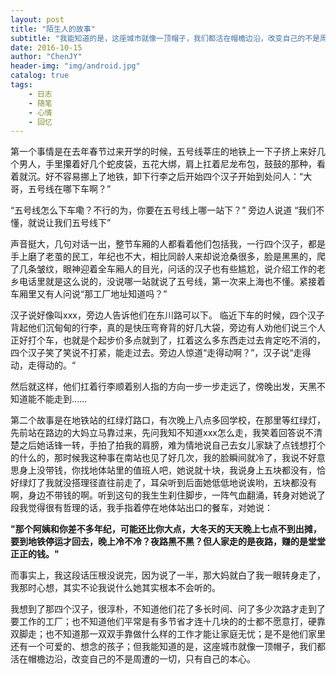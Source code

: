 ```yaml
---
layout: post
title: "陌生人的故事"
subtitle: "我能知道的是，这座城市就像一顶帽子，我们都活在帽檐边沿，改变自己的不是周遭的一切，只有自己的本心"
date: 2016-10-15
author: "ChenJY"
header-img: "img/android.jpg"
catalog: true
tags: 
    - 日志
    - 随笔
    - 心情
    - 回忆
---
```


第一个事情是在去年春节过来开学的时候，五号线莘庄的地铁上一下子挤上来好几个男人，手里攥着好几个蛇皮袋，五花大绑，肩上扛着尼龙布包，鼓鼓的那种，看着就沉。好不容易挪上了地铁，卸下行李之后开始四个汉子开始到处问人：“大哥，五号线在哪下车啊？”

“五号线怎么下车嘞？不行的为，你要在五号线上哪一站下？” 旁边人说道
“我们不懂，就说让我们五号线下” 

声音挺大，几句对话一出，整节车厢的人都看着他们包括我，一行四个汉子，都是手上磨了老茧的民工，年纪也不大，相比同龄人来却说沧桑很多，脸是黑黑的，爬了几条皱纹，眼神迎着全车厢人的目光，问话的汉子也有些尴尬，说介绍工作的老乡电话里就是这么说的，没说哪一站就说了五号线，第一次来上海也不懂。紧接着车厢里又有人问说“那工厂地址知道吗？” 

汉子说好像叫xxx，旁边人告诉他们在东川路可以下。 临近下车的时候，四个汉子背起他们沉甸甸的行李，真的是快压弯脊背的好几大袋，旁边有人劝他们说三个人正好打个车，也就是个起步价多点就到了，扛着这么多东西走过去肯定吃不消的，四个汉子笑了笑说不打紧，能走过去。旁边人惊道“走得动啊？”，汉子说“走得动，走得动的。“

然后就这样，他们扛着行李顺着别人指的方向一步一步走远了，傍晚出发，天黑不知道能不能走到……

第二个故事是在地铁站的红绿灯路口，有次晚上八点多回学校，在那里等红绿灯，先前站在路边的大妈立马靠过来，先问我知不知道xxx怎么走，我笑着回答说不清楚之后她话锋一转，手拍了拍我的肩膀，难为情地说自己去女儿家缺了点钱想打个的什么的，那时候我这种事在南站也见了好几次，我的脸瞬间就冷了，我说不好意思身上没带钱，你找地体站里的值班人吧，她说就十块，我说身上五块都没有，恰好绿灯了我就没搭理径直往前走了，耳朵听到后面她低低地说诶哟，五块都没有啊，身边不带钱的啊。听到这句的我生生刹住脚步，一阵气血翻涌，转身对她说了段我觉得很有哲理的话，我手指着停在地体站出口的餐车，对她说：

__"那个阿姨和你差不多年纪，可能还比你大点，大冬天的天天晚上七点不到出摊，要到地铁停运才回去，晚上冷不冷？夜路黑不黑？但人家走的是夜路，赚的是堂堂正正的钱。"__

而事实上，我这段话压根没说完，因为说了一半，那大妈就白了我一眼转身走了，我那时心想，其实不论我说什么她其实根本不会听的。

我想到了那四个汉子，很淳朴，不知道他们花了多长时间、问了多少次路才走到了要工作的工厂；也不知道他们平常是有多节省才连十几块的的士都不愿意打，硬靠双脚走；也不知道那一双双手靠做什么样的工作才能让家庭无忧；是不是他们家里还有一个可爱的、想念的孩子；但我能知道的是，这座城市就像一顶帽子，我们都活在帽檐边沿，改变自己的不是周遭的一切，只有自己的本心。